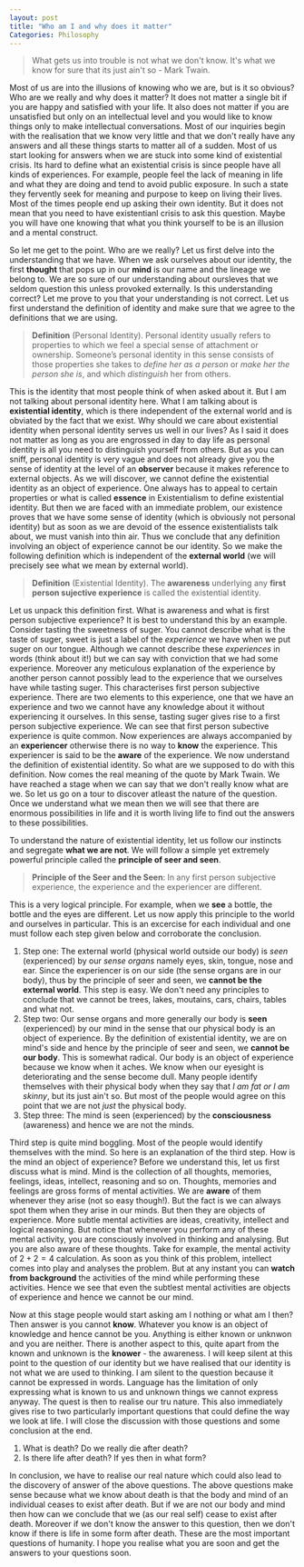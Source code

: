 ```yaml
---
layout: post
title: "Who am I and why does it matter"
Categories: Philosophy
---
```

> What gets us into trouble is not what we don't know. It's what we know for sure that its just ain't so - Mark Twain. 

Most of us are into the illusions of knowing who we are, but is it so obvious? Who are we really and why does it matter? It does not matter a single bit if you are happy and satisfied with your life. It also does not matter if you are unsatisfied but only on an intellectual level and you would like to know things only to make intellectual conversations. Most of our inquiries begin with the realisation that we know very little and that we don't really have any answers and all these things starts to matter all of a sudden. Most of us start looking for answers when we are stuck into some kind of existential crisis. Its hard to define what an existential crisis is since people have all kinds of experiences. For example, people feel the lack of meaning in life and what they are doing and tend to avoid public exposure. In such a state they fervently seek for meaning and purpose to keep on living their lives. Most of the times people end up asking their own identity. But it does not mean that you need to have existentianl crisis to ask this question. Maybe you will have one knowing that what you think yourself to be is an illusion and a mental construct.     

So let me get to the point. Who are we really? Let us first delve into the understanding that we have. When we ask ourselves about our identity, the first **thought** that pops up in our **mind** is our name and the lineage we belong to. We are so sure of our understanding about oursleves that we seldom question this unless provoked externally. Is this understanding correct? Let me prove to you that your understanding is not correct. Let us first understand the definition of identity and make sure that we agree to the definitions that we are using. 

>**Definition** (Personal Identity). Personal identity usually refers to properties to which we feel a special sense of attachment or ownership. Someone’s personal identity in this sense consists of those properties she takes to _define her as a person_ or _make her the person she is_, and which _distinguish_ her from others.

This is the identity that most people think of when asked about it. But I am not talking about personal identity here. What I am talking about is **existential identity**, which is there independent of the external world and is obviated by the fact that we exist. Why should we care about existential identity when personal identity serves us well in our lives? As I said it does not matter as long as you are engrossed in day to day life as personal identity is all you need to distinguish yourself from others. But as you can sniff, personal identity is very vague and does not already give you the sense of identity at the level of an **observer** because it makes reference to external objects. As we will discover, we cannot define the existential identity as an object of experience. One always has to appeal to certain properties or what is called **essence** in Existentialism to define existential identity. But then we are faced with an immediate problem, our existence proves that we have some sense of identity (which is obviously not personal identity) but as soon as we are devoid of the essence existentialists talk about, we must vanish into thin air. Thus we conclude that any definition involving an object of experience cannot be our identity. So we make the following definition which is independent of the **external world** (we will precisely see what we mean by external world). 

>**Definition** (Existential Identity). The **awareness** underlying any **first person sujective experience** is called the existential identity.

Let us unpack this definition first. What is awareness and what is first person subjective experience? It is best to understand this by an example. Consider tasting the sweetness of suger. You cannot describe what is the taste of suger, sweet is just a label of the _experience_ we have when we put suger on our tongue. Although we cannot describe these _experiences_ in words (think about it!) but we can say with conviction that we had some experience. Moreover any meticulous explanation of the experience by another person cannot possibly lead to the experience that we ourselves have while tasting suger. This characterises first person subjective experience. There are two elements to this experience, one that we have an experience and two we cannot have any knowledge about it without experiencing it ourselves. In this sense, tasting suger gives rise to a  first person subjective experience. We can see that first person subective experience is quite common. Now experiences are always accompanied by an **experiencer** otherwise there is no way to **know** the experience. This experiencer is said to be the **aware** of the experience. We now understand the definition of existential identity. So what are we supposed to do with this definition. Now comes the real meaning of the quote by Mark Twain. We have reached a stage when we can say that we don't really know what are we. So let us go on a tour to discover atleast the nature of the question. Once we understand what we mean then we will see that there are enormous possibilities in life and it is worth living life to find out the answers to these possibilities. 

To understand the nature of existential identity, let us follow our instincts and segregate **what we are not**. We will follow a simple yet extremely powerful principle called the **principle of seer and seen**.

>**Principle of the Seer and the Seen**: In any first person subjective experience, the experience and the experiencer are different.

This is a very logical principle. For example, when we **see** a bottle, the bottle and the eyes are different. Let us now apply this principle to the world and ourselves in particular. This is an excercise for each individual and one must follow each step given below and corroborate the conclusion. 

1. Step one: The external world (physical world outside our body) is _seen_ (experienced) by our _sense organs_ namely eyes, skin, tongue, nose and ear. Since the experiencer is on our side (the sense organs are in our body), thus by the principle of seer and seen, we **cannot be the external world**. This step is easy. We don't need any principles to conclude that we cannot be trees, lakes, moutains, cars, chairs, tables and what not. 
2. Step two: Our sense organs and more generally our body is **seen** (experienced) by our mind in the sense that our physical body is an object of experience. By the definition of existential identity, we are on mind's side and hence by the principle of seer and seen, we **cannot be our body**. This is somewhat radical. Our body is an object of experience because we know when it aches. We know when our eyesight is deteriorating and the sense become dull. Many people identify themselves with their physical body when they say that _I am fat or I am skinny_, but its just ain't so. But most of the people would agree on this point that we are not _just_ the physical body. 
3. Step three: The mind is seen (experienced) by the **consciousness** (awareness) and hence we are not the minds. 

Third step is quite mind boggling. Most of the people would identify themselves with the mind. So here is an explanation of the third step. How is the mind an object of experience? Before we understand this, let us first discuss what is mind. Mind is the collection of all thoughts, memories, feelings, ideas, intellect, reasoning and so on. Thoughts, memories and feelings are gross forms of mental activities. We are **aware** of them whenever they arise (not so easy though!). But the fact is we can always spot them when they arise in our minds. But then they are objects of experience. More subtle mental activities are ideas, creativity, intellect and logical reasoning. But notice that whenever you perform any of these mental activity, you are consciously involved in thinking and analysing. But you are also aware of these thoughts. Take for example, the mental activity of $2+2=4$ calculation. As soon as you think of this problem, intellect comes into play and analyses the problem. But at any instant you can **watch from background** the activities of the mind while performing these activities. Hence we see that even the subtlest mental activities are objects of experience and hence we cannot be our mind. 

Now at this stage people would start asking am I nothing or what am I then? Then answer is you cannot **know**. Whatever you know is an object of knowledge and hence cannot be you. Anything is either known or unknwon and you are neither. There is another aspect to this, quite apart from the known and unknown is the **knower** - the awareness. I will keep silent at this point to the question of our identity but we have realised that our identity is not what we are used to thinking. I am silent to the question because it cannot be expressed in words. Language has the limitation of only expressing what is known to us and unknown things we cannot express anyway. The quest is then to realise our tru nature. This also immediately gives rise to two particularly important questions that could define the way we look at life. I will close the discussion with those questions and some conclusion at the end.

1. What is death? Do we really die after death?
2. Is there life after death? If yes then in what form?

In conclusion, we have to realise our real nature which could also lead to the discovery of answer of the above questions. The above questions make sense because what we know about death is that the body and mind of an individual ceases to exist after death. But if we are not our body and mind then how can we conclude that we (as our real self) cease to exist after death. Moreover if we don't know the answer to this question, then we don't know if there is life in some form after death. These are the most important questions of humanity. I hope you realise what you are soon and get the answers to your questions soon.
